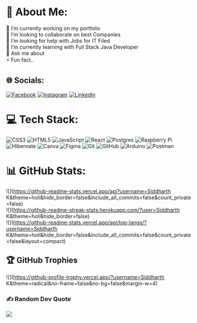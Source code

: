 # 💫 About Me:
🔭 I’m currently working on my portfolio<br>👯 I’m looking to collaborate on best Companies <br>🤝 I’m looking for help with Jobs for IT Filed <br>🌱 I’m currently learning with Full Stack Java Developer<br>💬 Ask me about<br>⚡ Fun fact..


## 🌐 Socials:
[![Facebook](https://img.shields.io/badge/Facebook-%231877F2.svg?logo=Facebook&logoColor=white)](https://facebook.com/https://www.facebook.com/Gansgterkings/) [![Instagram](https://img.shields.io/badge/Instagram-%23E4405F.svg?logo=Instagram&logoColor=white)](https://instagram.com/https://www.instagram.com/siddharthk.co/) [![LinkedIn](https://img.shields.io/badge/LinkedIn-%230077B5.svg?logo=linkedin&logoColor=white)](https://linkedin.com/in/https://www.linkedin.com/in/thesiddharthkumar/) 

# 💻 Tech Stack:
![CSS3](https://img.shields.io/badge/css3-%231572B6.svg?style=for-the-badge&logo=css3&logoColor=white) ![HTML5](https://img.shields.io/badge/html5-%23E34F26.svg?style=for-the-badge&logo=html5&logoColor=white) ![JavaScript](https://img.shields.io/badge/javascript-%23323330.svg?style=for-the-badge&logo=javascript&logoColor=%23F7DF1E) ![React](https://img.shields.io/badge/react-%2320232a.svg?style=for-the-badge&logo=react&logoColor=%2361DAFB) ![Postgres](https://img.shields.io/badge/postgres-%23316192.svg?style=for-the-badge&logo=postgresql&logoColor=white) ![Raspberry Pi](https://img.shields.io/badge/-Raspberry_Pi-C51A4A?style=for-the-badge&logo=Raspberry-Pi) ![Hibernate](https://img.shields.io/badge/Hibernate-59666C?style=for-the-badge&logo=Hibernate&logoColor=white) ![Canva](https://img.shields.io/badge/Canva-%2300C4CC.svg?style=for-the-badge&logo=Canva&logoColor=white) ![Figma](https://img.shields.io/badge/figma-%23F24E1E.svg?style=for-the-badge&logo=figma&logoColor=white) ![Git](https://img.shields.io/badge/git-%23F05033.svg?style=for-the-badge&logo=git&logoColor=white) ![GitHub](https://img.shields.io/badge/github-%23121011.svg?style=for-the-badge&logo=github&logoColor=white) ![Arduino](https://img.shields.io/badge/-Arduino-00979D?style=for-the-badge&logo=Arduino&logoColor=white) ![Postman](https://img.shields.io/badge/Postman-FF6C37?style=for-the-badge&logo=postman&logoColor=white)
# 📊 GitHub Stats:
![](https://github-readme-stats.vercel.app/api?username=Siddharth K&theme=holi&hide_border=false&include_all_commits=false&count_private=false)<br/>
![](https://github-readme-streak-stats.herokuapp.com/?user=Siddharth K&theme=holi&hide_border=false)<br/>
![](https://github-readme-stats.vercel.app/api/top-langs/?username=Siddharth K&theme=holi&hide_border=false&include_all_commits=false&count_private=false&layout=compact)

## 🏆 GitHub Trophies
![](https://github-profile-trophy.vercel.app/?username=Siddharth K&theme=radical&no-frame=false&no-bg=false&margin-w=4)

### ✍️ Random Dev Quote
![](https://quotes-github-readme.vercel.app/api?type=horizontal&theme=dark)

<!-- Proudly created with GPRM ( https://gprm.itsvg.in ) -->
